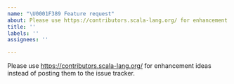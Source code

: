 ```yaml
---
name: "\U0001F389 Feature request"
about: Please use https://contributors.scala-lang.org/ for enhancement ideas
title: ''
labels: ''
assignees: ''

---
```


Please use https://contributors.scala-lang.org/ for enhancement ideas instead of posting them to the issue tracker.
